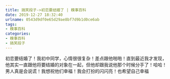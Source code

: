 ```yaml
---
title: 搞笑段子->初恋要结婚了 | 糗事百科
date: 2019-12-27 18:32:40
urlname: 0543d9df0e65d29ae8bf7d9b1d0ce6ab
tags: 
- 糗事百科
categories:
- 糗事百科
- 搞笑段子
---
```

初恋要结婚了！我初中同学，心情很很复杂！差点跟他啪啪！直到最近我才发现，他其实一直跟他将要结婚的对象在一起，但他却跟我说他那个时候分手了！哈哈！男人真是会说谎！我想祝他们幸福！我会打扮的闪闪亮！也希望自己幸福


